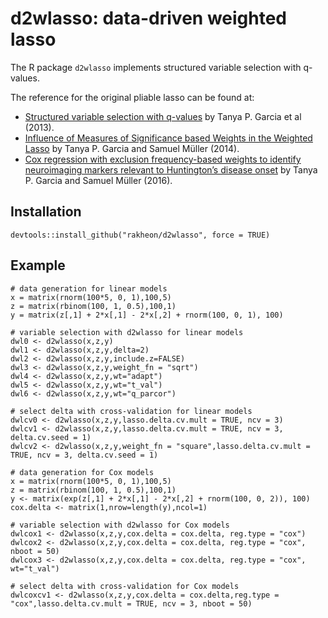 # d2wlasso: data-driven weighted lasso
The R package `d2wlasso` implements structured variable selection with q-values.

The reference for the original pliable lasso can be found at:
* [Structured variable selection with q-values](https://doi.org/10.1093/biostatistics/kxt012) by Tanya P. Garcia et al (2013).
* [Influence of Measures of Significance based Weights in the Weighted Lasso](https://www.statindex.org/articles/285259) by Tanya P. Garcia and Samuel Müller (2014).
* [Cox regression with exclusion frequency-based weights to identify neuroimaging markers relevant to Huntington’s disease onset](https://projecteuclid.org/euclid.aoas/1483606854) by Tanya P. Garcia and Samuel Müller (2016).

## Installation

```
devtools::install_github("rakheon/d2wlasso", force = TRUE)
```

## Example

```
# data generation for linear models
x = matrix(rnorm(100*5, 0, 1),100,5)
z = matrix(rbinom(100, 1, 0.5),100,1)
y = matrix(z[,1] + 2*x[,1] - 2*x[,2] + rnorm(100, 0, 1), 100)

# variable selection with d2wlasso for linear models
dwl0 <- d2wlasso(x,z,y)
dwl1 <- d2wlasso(x,z,y,delta=2)
dwl2 <- d2wlasso(x,z,y,include.z=FALSE)
dwl3 <- d2wlasso(x,z,y,weight_fn = "sqrt")
dwl4 <- d2wlasso(x,z,y,wt="adapt")
dwl5 <- d2wlasso(x,z,y,wt="t_val")
dwl6 <- d2wlasso(x,z,y,wt="q_parcor")

# select delta with cross-validation for linear models
dwlcv0 <- d2wlasso(x,z,y,lasso.delta.cv.mult = TRUE, ncv = 3)
dwlcv1 <- d2wlasso(x,z,y,lasso.delta.cv.mult = TRUE, ncv = 3, delta.cv.seed = 1)
dwlcv2 <- d2wlasso(x,z,y,weight_fn = "square",lasso.delta.cv.mult = TRUE, ncv = 3, delta.cv.seed = 1)

# data generation for Cox models
x = matrix(rnorm(100*5, 0, 1),100,5)
z = matrix(rbinom(100, 1, 0.5),100,1)
y <- matrix(exp(z[,1] + 2*x[,1] - 2*x[,2] + rnorm(100, 0, 2)), 100)
cox.delta <- matrix(1,nrow=length(y),ncol=1)

# variable selection with d2wlasso for Cox models
dwlcox1 <- d2wlasso(x,z,y,cox.delta = cox.delta, reg.type = "cox")
dwlcox2 <- d2wlasso(x,z,y,cox.delta = cox.delta, reg.type = "cox", nboot = 50)
dwlcox3 <- d2wlasso(x,z,y,cox.delta = cox.delta, reg.type = "cox", wt="t_val")

# select delta with cross-validation for Cox models
dwlcoxcv1 <- d2wlasso(x,z,y,cox.delta = cox.delta,reg.type = "cox",lasso.delta.cv.mult = TRUE, ncv = 3, nboot = 50)



```
